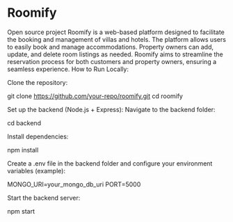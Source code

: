 # Roomify
Open source project
Roomify is a web-based platform designed to facilitate the booking and management of  villas and hotels. The platform allows users to easily book and manage accommodations. Property owners can add, update, and delete room listings as needed. Roomify aims to streamline the reservation process for both customers and property owners, ensuring a seamless experience.
How to Run Locally:

Clone the repository:

git clone https://github.com/your-repo/roomify.git
cd roomify

Set up the backend (Node.js + Express):
Navigate to the backend folder:

cd backend

Install dependencies:

npm install

Create a .env file in the backend folder and configure your environment variables (example):

MONGO_URI=your_mongo_db_uri
PORT=5000

Start the backend server:

npm start
